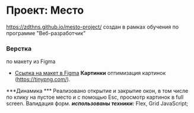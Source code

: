 # Проект: Место
https://zdthns.github.io/mesto-project/
создан в рамках обучения по программе "Веб-разработчик" 
### Верстка
 по макету из Figma
* [Ссылка на макет в Figma](https://www.figma.com/file/2cn9N9jSkmxD84oJik7xL7/JavaScript.-Sprint-4?node-id=0%3A1)
**Картинки**
 оптимизация  картинок (https://tinypng.com/).

 ***Динамика ***
Реализовано открытие и закрытие окон, в том числе по клику на пустое место и с помощью Esc, просмотр картинок в full screen.
 Валидация форм.
***использованы техники:***
Flex, 
Grid
JavaScript;

